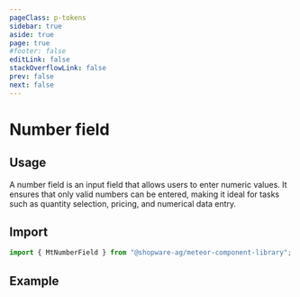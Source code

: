 ```yaml
---
pageClass: p-tokens
sidebar: true
aside: true
page: true
#footer: false
editLink: false
stackOverflowLink: false
prev: false
next: false
---
```


<script setup>
  import  SwagStorybookIframe  from '../../components/storybook/SwagStorybookIframe.vue'
</script>

# Number field

## Usage

A number field is an input field that allows users to enter numeric values. It ensures that only valid numbers can be entered, making it ideal for tasks such as quantity selection, pricing, and numerical data entry.

## Import

```js
import { MtNumberField } from "@shopware-ag/meteor-component-library";
```

## Example

<SwagStorybookIframe group="form" component="mt-number-field"></SwagStorybookIframe>
